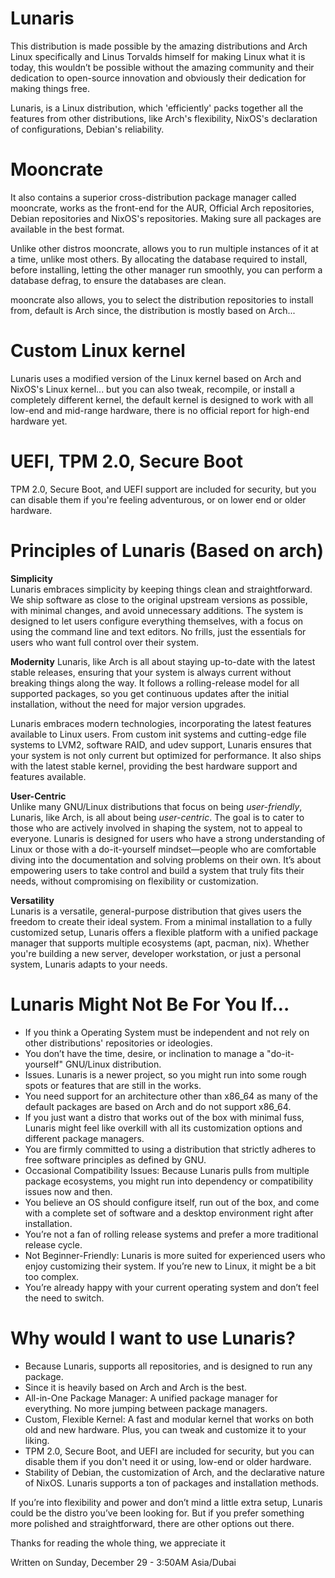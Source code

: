 # Lunaris
This distribution is made possible by the amazing distributions and Arch Linux specifically and Linus Torvalds himself for making Linux what it is today, this wouldn’t be possible without the amazing community and their dedication to open-source innovation and obviously their dedication for making things free.

Lunaris, is a Linux distribution, which 'efficiently' packs together all the features from other distributions, like Arch's flexibility, NixOS's declaration of configurations, Debian's reliability.

# Mooncrate
It also contains a superior cross-distribution package manager called mooncrate, works as the front-end for the AUR, Official Arch repositories, Debian repositories and NixOS's repositories. Making sure all packages are available in the best format.

Unlike other distros mooncrate, allows you to run multiple instances of it at a time, unlike most others. By allocating the database required to install, before installing, letting the other manager run smoothly, you can perform a database defrag, to ensure the databases are clean.

mooncrate also allows, you to select the distribution repositories to install from, default is Arch since, the distribution is mostly based on Arch...

# Custom Linux kernel
Lunaris uses a modified version of the Linux kernel based on Arch and NixOS's Linux kernel... but you can also tweak, recompile, or install a completely different kernel, the default kernel is designed to work with all low-end and mid-range hardware, there is no official report for high-end hardware yet.

# UEFI, TPM 2.0, Secure Boot
TPM 2.0, Secure Boot, and UEFI support are included for security, but you can disable them if you're feeling adventurous, or on lower end or older hardware.

# Principles of Lunaris (Based on arch)

**Simplicity**  
Lunaris embraces simplicity by keeping things clean and straightforward. We ship software as close to the original upstream versions as possible, with minimal changes, and avoid unnecessary additions. The system is designed to let users configure everything themselves, with a focus on using the command line and text editors. No frills, just the essentials for users who want full control over their system.

**Modernity**
Lunaris, like Arch is all about staying up-to-date with the latest stable releases, ensuring that your system is always current without breaking things along the way. It follows a rolling-release model for all supported packages, so you get continuous updates after the initial installation, without the need for major version upgrades.

Lunaris embraces modern technologies, incorporating the latest features available to Linux users. From custom init systems and cutting-edge file systems to LVM2, software RAID, and udev support, Lunaris ensures that your system is not only current but optimized for performance. It also ships with the latest stable kernel, providing the best hardware support and features available.

**User-Centric**  
Unlike many GNU/Linux distributions that focus on being _user-friendly_, Lunaris, like Arch, is all about being _user-centric_. The goal is to cater to those who are actively involved in shaping the system, not to appeal to everyone. Lunaris is designed for users who have a strong understanding of Linux or those with a do-it-yourself mindset—people who are comfortable diving into the documentation and solving problems on their own. It’s about empowering users to take control and build a system that truly fits their needs, without compromising on flexibility or customization.

**Versatility**  
Lunaris is a versatile, general-purpose distribution that gives users the freedom to create their ideal system. From a minimal installation to a fully customized setup, Lunaris offers a flexible platform with a unified package manager that supports multiple ecosystems (apt, pacman, nix). Whether you're building a new server, developer workstation, or just a personal system, Lunaris adapts to your needs.

# Lunaris Might Not Be For You If…

- If you think a Operating System must be independent and not rely on other distributions' repositories or ideologies.
-   You don’t have the time, desire, or inclination to manage a "do-it-yourself" GNU/Linux distribution.
- Issues. Lunaris is a newer project, so you might run into some rough spots or features that are still in the works.
-   You need support for an architecture other than x86_64 as many of the default packages are based on Arch and do not support x86_64.
- If you just want a distro that works out of the box with minimal fuss, Lunaris might feel like overkill with all its customization options and different package managers.
-   You are firmly committed to using a distribution that strictly adheres to free software principles as defined by GNU.
- Occasional Compatibility Issues: Because Lunaris pulls from multiple package ecosystems, you might run into dependency or compatibility issues now and then.
-   You believe an OS should configure itself, run out of the box, and come with a complete set of software and a desktop environment right after installation.
-   You’re not a fan of rolling release systems and prefer a more traditional release cycle.
- Not Beginner-Friendly: Lunaris is more suited for experienced users who enjoy customizing their system. If you’re new to Linux, it might be a bit too complex.
-   You’re already happy with your current operating system and don’t feel the need to switch.

# Why would I want to use Lunaris?

- Because Lunaris, supports all repositories, and is designed to run any package.
- Since it is heavily based on Arch and Arch is the best.
- All-in-One Package Manager: A unified package manager for everything. No more jumping between package managers.
- Custom, Flexible Kernel: A fast and modular kernel that works on both old and new hardware. Plus, you can tweak and customize it to your liking.
- TPM 2.0, Secure Boot, and UEFI are included for security, but you can disable them if you don't need it or using, low-end or older hardware.
- Stability of Debian, the customization of Arch, and the declarative nature of NixOS. Lunaris supports a ton of packages and installation methods.

If you’re into flexibility and power and don’t mind a little extra setup, Lunaris could be the distro you’ve been looking for. But if you prefer something more polished and straightforward, there are other options out there.

Thanks for reading the whole thing, we appreciate it

Written on Sunday, December 29 - 3:50AM Asia/Dubai
